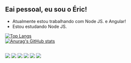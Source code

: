 ## Eai pessoal, eu sou o Éric!  

- Atualmente estou trabalhando com Node JS. e Angular!
- Estou estudando Node JS.

[![Top Langs](https://github-readme-stats.vercel.app/api/top-langs/?username=EricBernardi&layout=compact&show_icons=true&theme=tokyonight)](https://github.com/EricBernardi/github-readme-stats)
<br>
[![Anurag's GitHub stats](https://github-readme-stats.vercel.app/api?username=EricBernardi&show_icons=true&theme=tokyonight)](https://github.com/EricBernardi/github-readme-stats)

<br>
<div"> <img src="https://img.shields.io/badge/TypeScript-007ACC?style=for-the-badge&logo=typescript&logoColor=white">
<img src="https://img.shields.io/badge/JavaScript-F7DF1E?style=for-the-badge&logo=javascript&logoColor=black">
<img src="https://img.shields.io/badge/HTML5-E34F26?style=for-the-badge&logo=html5&logoColor=white">
<img src="https://img.shields.io/badge/Vue.js-35495E?style=for-the-badge&logo=vue.js&logoColor=4FC08D">
<img src="https://img.shields.io/badge/CSS3-1572B6?style=for-the-badge&logo=css3&logoColor=white">
<img src="https://img.shields.io/badge/Sass-CC6699?style=for-the-badge&logo=sass&logoColor=white">
</div>
